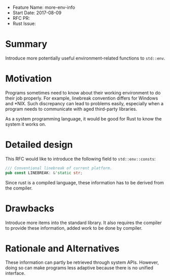 - Feature Name: more-env-info
- Start Date: 2017-08-09
- RFC PR:
- Rust Issue:

# Summary
[summary]: #summary

Introduce more potentially useful environment-related functions to `std::env`.

# Motivation
[motivation]: #motivation

Programs sometimes need to know about their working environment to do their job properly. For example, linebreak convention differs for Windows and \*NIX. Such discrepancy can lead to problems easily, especially when a program needs to communicate with aged third-party libraries.

As a system programming language, it would be good for Rust to know the system it works on.

# Detailed design
[design]: #detailed-design

This RFC would like to introduce the following field to `std::env::consts`:

```rust
/// Conventional linebreak of current platform.
pub const LINEBREAK: &'static str;
```

Since rust is a compiled language, these information has to be derived from the compiler.

# Drawbacks
[drawbacks]: #drawbacks

Introduce more items into the standard library. It also requires the compiler to provide these information, added work to be done by compiler.

# Rationale and Alternatives
[alternatives]: #alternatives

These information can partly be retrieved through system APIs. However, doing so can make programs less adaptive because there is no unified interface.
